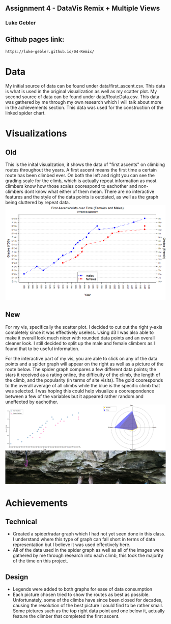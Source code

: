 ## Assignment 4 - DataVis Remix + Multiple Views
### Luke Gebler

## Github pages link:
    https://luke-gebler.github.io/04-Remix/

# Data
My initial source of data can be found under data/first_ascent.csv. This data is what is used in the original visualization as well as my scatter plot. 
My second source of data can be found under data/RouteData.csv. This data was gathered by me through my own research which I will talk about more in the achievements section. This data was used for the construction of the linked spider chart.

# Visualizations

## Old
This is the inital visualzation, it shows the data of "first ascents" on climbing routes throughout the years. A first ascent means the first time a certain route has been climbed ever. On both the left and right you can see the grading scale for the climb, which is actually repeat information as most climbers know how those scales coorespond to eachother and non-climbers dont know what either of them mean. There are no interactive features and the style of the data points is outdated, as well as the graph being cluttered by repeat data.
![oldvis](img/oldvis.png)


## New
For my vis, specifically the scatter plot. I decided to cut out the right y-axis completely since it was effectively useless. Using d3 I was also able to make it overall look much nicer with rounded data points and an overall cleaner look. I still decided to split up the male and female climbers as I found that to be useful information.

For the interactive part of my vis, you are able to click on any of the data points and a spider graph will appear on the right as well as a picture of the route below. The spider graph compares a few different data points; the stars it received as a rating online, the difficulty of the climb, the length of the climb, and the popularity (in terms of site visits). The gold cooresponds to the overall average of all climbs while the blue is the specific climb that was selected. I was hoping this could help visualize a coorespondence between a few of the variables but it appeared rather random and uneffected by eachother.
![myvis](img/MyVis.png)


# Achievements

## Technical
- Created a spider/radar graph which I had not yet seen done in this class. I understand where this type of graph can fall short in terms of data representation but I believe it was used effectively here.
- All of the data used in the spider graph as well as all of the images were gathered by me through research into each climb, this took the majority of the time on this project.

## Design
- Legends were added to both graphs for ease of data consumption
- Each picture chosen tried to show the routes as best as possible. Unfortunately, some of the climbs have since been closed for decades, causing the resolution of the best picture I could find to be rather small. Some pictures such as the top right data point and one below it, actually feature the climber that completed the first ascent.  
